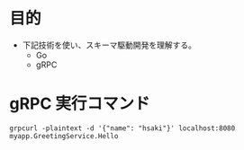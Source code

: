 # 目的

- 下記技術を使い、スキーマ駆動開発を理解する。
  - Go
  - gRPC

# gRPC 実行コマンド

```
grpcurl -plaintext -d '{"name": "hsaki"}' localhost:8080 myapp.GreetingService.Hello
```
